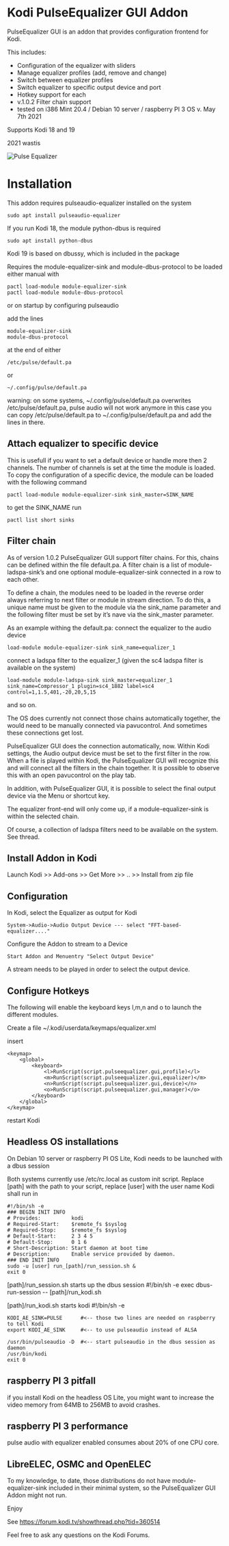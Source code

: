 # Kodi PulseEqualizer GUI Addon

PulseEqualizer GUI is an addon that provides configuration frontend for Kodi. 

This includes:
- Configuration of the equalizer with sliders
- Manage equalizer profiles (add, remove and change)
- Switch between equalizer profiles
- Switch equalizer to specific output device and port
- Hotkey support for each
- v.1.0.2 Filter chain support
- tested on i386 Mint 20.4 / Debian 10 server / raspberry PI 3 OS v. May 7th 2021  

Supports Kodi 18 and 19


2021 wastis

![Pulse Equalizer](/resources/images/Kodi.png)

# Installation

This addon requires pulseaudio-equalizer installed on the system

	sudo apt install pulseaudio-equalizer

If you run Kodi 18, the module python-dbus is required
	
	sudo apt install python-dbus
	
Kodi 19 is based on dbussy, which is included in the package

Requires the module-equalizer-sink and module-dbus-protocol to be loaded
either manual with

	pactl load-module module-equalizer-sink
	pactl load-module module-dbus-protocol

or on startup by configuring pulseaudio

add the lines

	module-equalizer-sink
	module-dbus-protocol

at the end of either

	/etc/pulse/default.pa

or

	~/.config/pulse/default.pa

warning: on some systems, ~/.config/pulse/default.pa 
overwrites /etc/pulse/default.pa, pulse audio will not work anymore
in this case you can copy /etc/pulse/default.pa to ~/.config/pulse/default.pa 
and add the lines in there.

## Attach equalizer to specific device

This is usefull if you want to set a default device or handle more then 2 channels. The number of channels is set at the time the module is loaded. 
To copy the configuration of a specific device, the module can be loaded with the following command

	pactl load-module module-equalizer-sink sink_master=SINK_NAME

to get the SINK_NAME run
	
	pactl list short sinks

## Filter chain
As of version 1.0.2 PulseEqualizer GUI support filter chains. For this, chains can be defined within the file default.pa. A filter chain is a list of module-ladspa-sink’s and one optional module-equalizer-sink connected in a row to each other.

To define a chain, the modules need to be loaded in the reverse order always referring to next filter or module in stream direction. To do this, a unique name must be given to the module via the  sink_name parameter and the following filter must be set by it’s nave via the  sink_master parameter.

As an example withing the default.pa:
connect the equalizer to the audio device 

	load-module module-equalizer-sink sink_name=equalizer_1

connect a ladspa filter to the equalizer_1 (given the sc4 ladspa filter is available on the system)

	load-module module-ladspa-sink sink_master=equalizer_1 sink_name=Compressor_1 plugin=sc4_1882 label=sc4 control=1,1.5,401,-20,20,5,15

and so on.

The OS does currently not connect those chains automatically together, the would need to be manually connected via pavucontrol. And sometimes these connections get lost. 

PulseEqualizer GUI does the connection automatically, now. Within Kodi settings, the Audio output device must be set to the first filter in the row. When a file is played within Kodi, the PulseEqualizer GUI will recognize this and will connect all the filters in the chain together.  It is possible to observe this with  an open  pavucontrol on the play tab.

In addition, with PulseEqualizer GUI, it is possible to select the final output device via the Menu or shortcut key. 

The equalizer front-end will only come up, if a module-equalizer-sink is within the selected chain.  

Of course, a collection of ladspa filters need to be available on the system. See thread.

## Install Addon in Kodi

Launch Kodi >> Add-ons >> Get More >> .. >> Install from zip file

## Configuration

In Kodi, select the Equalizer as output for Kodi

	System->Audio->Audio Output Device --- select "FFT-based-equalizer...."

Configure the Addon to stream to a Device

	Start Addon and Menuentry "Select Output Device"

A stream needs to be played in order to select the output device. 

## Configure Hotkeys

The following will enable the keyboard keys l,m,n and o to launch the different modules.

Create a file ~/.kodi/userdata/keymaps/equalizer.xml

insert

	<keymap>
		<global>
			<keyboard>
				<l>RunScript(script.pulseequalizer.gui,profile)</l>
				<m>RunScript(script.pulseequalizer.gui,equalizer)</m>
				<n>RunScript(script.pulseequalizer.gui,device)</n>
				<o>RunScript(script.pulseequalizer.gui,manager)</o>
			</keyboard>
		</global>
	</keymap>

restart Kodi

## Headless OS installations

On Debian 10 server or raspberry PI OS Lite, Kodi needs to be launched with a dbus session

Both systems currently use /etc/rc.local as custom init script. Replace [path] with the path to your script, replace [user] with the user name Kodi shall run in

	#!/bin/sh -e
	### BEGIN INIT INFO
	# Provides:          kodi
	# Required-Start:    $remote_fs $syslog
	# Required-Stop:     $remote_fs $syslog
	# Default-Start:     2 3 4 5
	# Default-Stop:      0 1 6
	# Short-Description: Start daemon at boot time
	# Description:       Enable service provided by daemon.
	### END INIT INFO
	sudo -u [user] run_[path]/run_session.sh &
	exit 0

[path]/run_session.sh starts up the dbus session
	#!/bin/sh -e
	exec dbus-run-session -- [path]/run_kodi.sh

[path]/run_kodi.sh starts kodi
	#!/bin/sh -e
	
	KODI_AE_SINK=PULSE      #<-- those two lines are needed on raspberry to tell Kodi 
	export KODI_AE_SINK     #<-- to use pulseaudio instead of ALSA
	
	/usr/bin/pulseaudio -D  #<-- start pulseaudio in the dbus session as daemon 
	/usr/bin/kodi 
	exit 0
	
## raspberry PI 3 pitfall

if you install Kodi on the headless OS Lite, you might want to increase the video memory from 64MB to 256MB to avoid crashes. 

## raspberry PI 3 performance

pulse audio with equalizer enabled consumes about 20% of one CPU core. 

## LibreELEC, OSMC and OpenELEC
 
To my knowledge, to date, those distributions do not have module-equalizer-sink included in their minimal system, so the PulseEqualizer GUI Addon might not run. 

Enjoy


See https://forum.kodi.tv/showthread.php?tid=360514

Feel free to ask any questions on the Kodi Forums.
